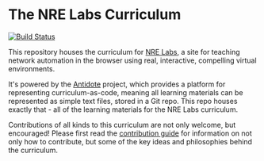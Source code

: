 # The NRE Labs Curriculum

[![Build Status](https://travis-ci.org/nre-learning/nrelabs-curriculum.svg?branch=master)](https://travis-ci.org/nre-learning/nrelabs-curriculum)

This repository houses the curriculum for [NRE Labs](https://labs.networkreliability.engineering), a site for
teaching network automation in the browser using real, interactive, compelling virtual environments.

It's powered by the [Antidote](https://github.com/nre-learning/antidote) project, which provides a platform for representing curriculum-as-code, meaning all learning materials can be represented as simple text files, stored in a Git repo. This repo houses exactly that - all of the learning materials for the NRE Labs curriculum.

Contributions of all kinds to this curriculum are not only welcome, but encouraged! Please first read the [contribution guide](https://antidoteproject.readthedocs.io/en/latest/contribute-nrelabs/index.html) for information on not only how to contribute, but some of the key ideas and philosophies behind the curriculum.
